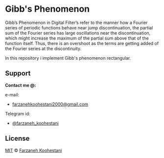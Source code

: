 # Gibb's Phenomenon

Gibb’s Phenomenon in Digital Filter’s refer to the manner how a Fourier series of periodic functions behave near jump discontinuation, the partial sum of the Fourier series has large oscillations near the discontinuation, which might increase the maximum of the partial sum above that of the function itself. Thus, there is an overshoot as the terms are getting added of the Fourier series at the discontinuity.

In this repository i implement Gibb's phenomenon rectangular.

## Support

**Contact me @:**

e-mail:

* farzanehkoohestani2000@gmail.com

Telegram id:

* [@farzaneh_koohestani](https://t.me/farzaneh_koohestani)

## License
[MIT](https://github.com/farkoo/Gibbs_Phenomenon/blob/master/LICENSE)
&#0169; 
[Farzaneh Koohestani](https://github.com/farkoo)

